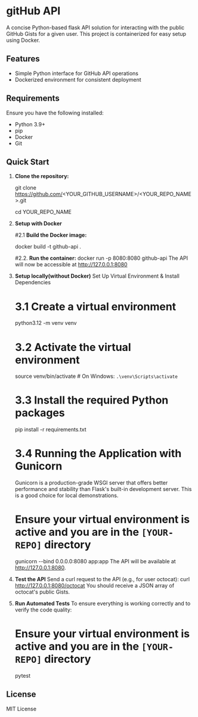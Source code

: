 # gitHub API

A concise Python-based flask API solution for interacting with the public GitHub Gists for a given user. This project is containerized for easy setup using Docker.

## Features

- Simple Python interface for GitHub API operations
- Dockerized environment for consistent deployment

## Requirements

Ensure you have the following installed:

* Python 3.9+
* pip
* Docker
* Git

## Quick Start 

1. **Clone the repository:**

    git clone https://github.com/<YOUR_GITHUB_USERNAME>/<YOUR_REPO_NAME>.git
   
    cd YOUR_REPO_NAME
   
3. **Setup with Docker**

   #2.1 **Build the Docker image:**

    docker build -t github-api .

    #2.2. **Run the container:**
    docker run -p 8080:8080 github-api
    The API will now be accessible at http://127.0.0.1:8080

4. **Setup locally(without Docker)**
  Set Up Virtual Environment & Install Dependencies
   
    # 3.1 Create a virtual environment
      python3.12 -m venv venv

    # 3.2 Activate the virtual environment
      source venv/bin/activate  # On Windows: `.\venv\Scripts\activate`

    # 3.3 Install the required Python packages
      pip install -r requirements.txt

    # 3.4  Running the Application with Gunicorn
      Gunicorn is a production-grade WSGI server that offers better performance and stability than Flask's built-in                 development server. This is a good choice for local demonstrations.
      # Ensure your virtual environment is active and you are in the `[YOUR-REPO]` directory
      gunicorn --bind 0.0.0.0:8080 app:app
      The API will be available at http://127.0.0.1:8080.

5. **Test the API**
   Send a curl request to the API (e.g., for user octocat):
   curl http://127.0.0.1:8080/octocat
   You should receive a JSON array of octocat's public Gists.

6. **Run Automated Tests**
   To ensure everything is working correctly and to verify the code quality:  
   # Ensure your virtual environment is active and you are in the `[YOUR-REPO]` directory
   pytest

## License
MIT License
